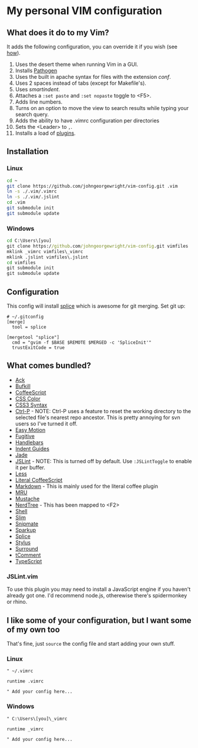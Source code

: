 My personal VIM configuration
=============================

What does it do to my Vim?
--------------------------

It adds the following configuration, you can override it if you wish (see [how](#i-like-some-of-your-configuration-but-i-want-some-of-my-own-too)).

1. Uses the desert theme when running Vim in a GUI.
2. Installs [Pathogen](https://github.com/tpope/vim-pathogen)
4. Uses the built in apache syntax for files with the extension _conf_.
5. Uses 2 spaces instead of tabs (except for Makefile's).
6. Uses _smartindent_.
7. Attaches a `:set paste` and `:set nopaste` toggle to &lt;F5&gt;.
8. Adds line numbers.
9. Turns on an option to move the view to search results while typing your search query.
10. Adds the ability to have .vimrc configuration per directories
11. Sets the &lt;Leader&gt; to `,`.
12. Installs a load of [plugins](#what-comes-bundled).

Installation
------------

### Linux

```sh
cd ~
git clone https://github.com/johngeorgewright/vim-config.git .vim
ln -s ./.vim/.vimrc
ln -s ./.vim/.jslint
cd .vim
git submodule init
git submodule update
```

### Windows

```bat
cd C:\Users\[you]
git clone https://github.com/johngeorgewright/vim-config.git vimfiles
mklink _vimrc vimfiles\_vimrc
mklink .jslint vimfiles\.jslint
cd vimfiles
git submodule init
git submodule update
```

Configuration
-------------

This config will install [splice](http://sjl.bitbucket.org/splice.vim/) which is awesome for git merging. Set git up:

```
# ~/.gitconfig
[merge]
  tool = splice

[mergetool "splice"]
  cmd = "gvim -f $BASE $REMOTE $MERGED -c 'SpliceInit'"
  trustExitCode = true
```

What comes bundled?
-------------------

- [Ack](https://github.com/mileszs/ack.vim)
- [Bufkill](http://www.vim.org/scripts/script.php?script_id=1147)
- [CoffeeScript](https://github.com/kchmck/vim-coffee-script)
- [CSS Color](https://github.com/skammer/vim-css-color)
- [CSS3 Syntax](https://github.com/hail2u/vim-css3-syntax)
- [Ctrl-P](https://github.com/kien/ctrlp.vim) - NOTE: Ctrl-P uses a feature to reset the working directory to the selected file's nearest repo ancestor. This is pretty annoying for svn users so I've turned it off.
- [Easy Motion](https://github.com/Lokaltog/vim-easymotion)
- [Fugitive](https://github.com/tpope/vim-fugitive.git)
- [Handlebars](https://github.com/nono/vim-handlebars)
- [Indent Guides](https://github.com/nathanaelkane/vim-indent-guides.git)
- [Jade](https://github.com/digitaltoad/vim-jade)
- [JSLint](https://github.com/hallettj/jslint.vim) - NOTE: This is turned off by default. Use `:JSLintToggle` to enable it per buffer.
- [Less](https://github.com/groenewege/vim-less)
- [Literal CoffeeScript](https://github.com/mintplant/vim-literate-coffeescript.git)
- [Markdown](https://github.com/tpope/vim-markdown.git) - This is mainly used for the literal coffee plugin
- [MRU](https://github.com/vim-scripts/mru.vim)
- [Mustache](https://github.com/juvenn/mustache.vim)
- [NerdTree](https://github.com/scrooloose/nerdtree) - This has been mapped to &lt;F2&gt;
- [Shell](https://github.com/johngeorgewright/shell.vim)
- [Slim](https://github.com/slim-template/vim-slim)
- [Snipmate](https://github.com/msanders/snipmate.vim)
- [Sparkup](https://github.com/tristen/vim-sparkup)
- [Splice](https://github.com/sjl/splice.vim)
- [Stylus](https://github.com/wavded/vim-stylus)
- [Surround](https://github.com/tpope/vim-surround)
- [tComment](https://github.com/vim-scripts/tComment)
- [TypeScript](https://github.com/leafgarland/typescript-vim)

### JSLint.vim

To use this plugin you may need to install a JavaScript engine if you haven't already got one. I'd recommend node.js, otherewise there's spidermonkey or rhino.

I like some of your configuration, but I want some of my own too
----------------------------------------------------------------

That's fine, just `source` the config file and start adding your own stuff.

### Linux
```vim
" ~/.vimrc

runtime .vimrc

" Add your config here...
```

### Windows
```vim
" C:\Users\[you]\_vimrc

runtime _vimrc

" Add your config here...
```

